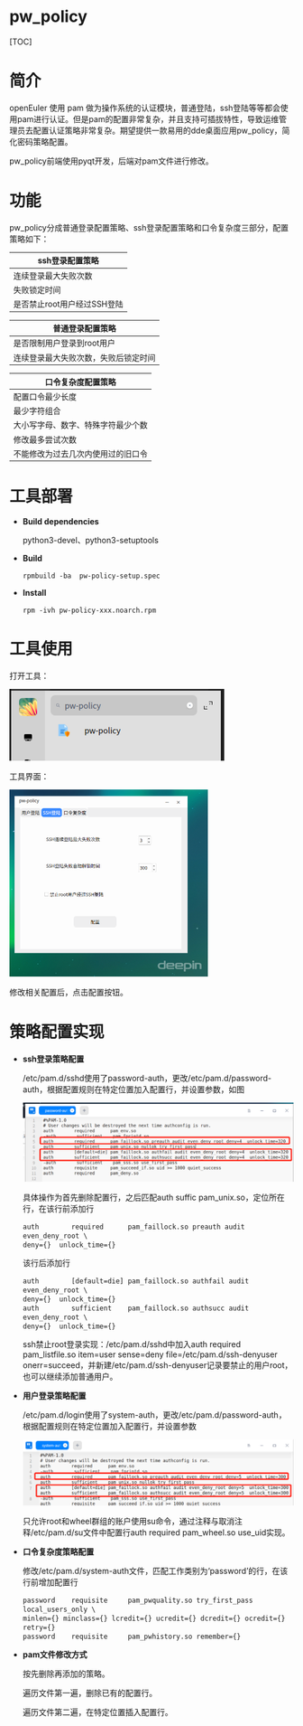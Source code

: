 # pw_policy

[TOC]

# 简介

openEuler 使用 pam 做为操作系统的认证模块，普通登陆，ssh登陆等等都会使用pam进行认证。但是pam的配置非常复杂，并且支持可插拔特性，导致运维管理员去配置认证策略非常复杂。期望提供一款易用的dde桌面应用pw_policy，简化密码策略配置。

pw_policy前端使用pyqt开发，后端对pam文件进行修改。

# 功能

pw_policy分成普通登录配置策略、ssh登录配置策略和口令复杂度三部分，配置策略如下：

| ssh登录配置策略             |
| --------------------------- |
| 连续登录最大失败次数        |
| 失败锁定时间                |
| 是否禁止root用户经过SSH登陆 |

| 普通登录配置策略                     |
| ------------------------------------ |
| 是否限制用户登录到root用户           |
| 连续登录最大失败次数，失败后锁定时间 |

| 口令复杂度配置策略                 |
| ---------------------------------- |
| 配置口令最少长度                   |
| 最少字符组合                       |
| 大小写字母、数字、特殊字符最少个数 |
| 修改最多尝试次数                   |
| 不能修改为过去几次内使用过的旧口令 |

# 工具部署

- **Build dependencies**

  python3-devel、python3-setuptools

- **Build**

  ```
  rpmbuild -ba  pw-policy-setup.spec
  ```

- **Install**

  ```
  rpm -ivh pw-policy-xxx.noarch.rpm
  ```

# 工具使用

打开工具：

![image-20220930100955810](.\images\image-20220930100955810.png)

工具界面：

<img src=".\images\image-20220930095342628.png" alt="image-20220930095342628" style="zoom:50%;" />

修改相关配置后，点击配置按钮。

# 策略配置实现

- **ssh登录策略配置**

  /etc/pam.d/sshd使用了password-auth，更改/etc/pam.d/password-auth，根据配置规则在特定位置加入配置行，并设置参数，如图

  ![image-20220929213757366](.\images\image-20220929213757366.png)

  具体操作为首先删除配置行，之后匹配auth  suffic pam_unix.so，定位所在行，在该行前添加行

  ```shell
  auth        required      pam_faillock.so preauth audit even_deny_root \
  deny={}  unlock_time={}
  ```

  该行后添加行

  ```shell
  auth        [default=die] pam_faillock.so authfail audit even_deny_root \
  deny={}  unlock_time={}
  auth        sufficient    pam_faillock.so authsucc audit even_deny_root \
  deny={}  unlock_time={}
  ```

  ssh禁止root登录实现：/etc/pam.d/sshd中加入auth       required pam_listfile.so item=user sense=deny file=/etc/pam.d/ssh-denyuser onerr=succeed，并新建/etc/pam.d/ssh-denyuser记录要禁止的用户root，也可以继续添加普通用户。

- **用户登录策略配置**

  /etc/pam.d/login使用了system-auth，更改/etc/pam.d/password-auth，根据配置规则在特定位置加入配置行，并设置参数

  ![image-20220929214742913](.\images\image-20220929214742913.png)

  只允许root和wheel群组的账户使用su命令，通过注释与取消注释/etc/pam.d/su文件中配置行auth  required   pam_wheel.so  use_uid实现。

- **口令复杂度策略配置**

  修改/etc/pam.d/system-auth文件，匹配工作类别为‘password’的行，在该行前增加配置行

  ```shell
  password    requisite     pam_pwquality.so try_first_pass local_users_only \
  minlen={} minclass={} lcredit={} ucredit={} dcredit={} ocredit={} retry={}
  password    requisite     pam_pwhistory.so remember={}
  ```

- **pam文件修改方式**

  按先删除再添加的策略。

  遍历文件第一遍，删除已有的配置行。

  遍历文件第二遍，在特定位置插入配置行。




